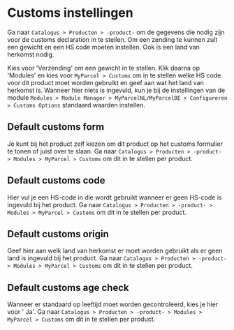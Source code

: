 # Customs instellingen

Ga naar `Catalogus > Producten > -product-` om de gegevens die nodig zijn voor
de customs declaration in te stellen. Om een zending te kunnen zult een gewicht
en een HS code moeten instellen. Ook is een land van herkomst nodig.

<MPImg src="/documentation/prestashop/prestashop-customs-settings.jpg" alt="PrestaShop custom settings" />

Kies voor 'Verzending' om een gewicht in te stellen. Klik daarna op 'Modules' en
kies voor `MyParcel > Customs` om in te stellen welke HS code voor dit product
moet worden gebruikt en geef aan wat het land van herkomst is. Wanneer hier
niets is ingevuld, kun je bij de instellingen van de
module `Modules > Module Manager > MyParcelNL/MyParcelBE > Configureren > Customs Options`
standaard waarden instellen.

## Default customs form

Je kunt bij het product zelf kiezen om dit product op het customs formulier te
tonen of juist over te slaan. Ga
naar `Catalogus > Producten > -product- > Modules > MyParcel > Customs` om dit
in te stellen per product.

## Default customs code

Hier vul je een HS-code in die wordt gebruikt wanneer er geen HS-code is
ingevuld bij het product. Ga
naar `Catalogus > Producten > -product- > Modules > MyParcel > Customs` om dit
in te stellen per product.

## Default customs origin

Geef hier aan welk land van herkomst er moet worden gebruikt als er geen land is
ingevuld bij het product. Ga
naar `Catalogus > Producten > -product- > Modules > MyParcel > Customs` om dit
in te stellen per product.

## Default customs age check

Wanneer er standaard op leeftijd moet worden gecontroleerd, kies je hier voor '
Ja'. Ga naar `Catalogus > Producten > -product- > Modules > MyParcel > Customs`
om dit in te stellen per product.
